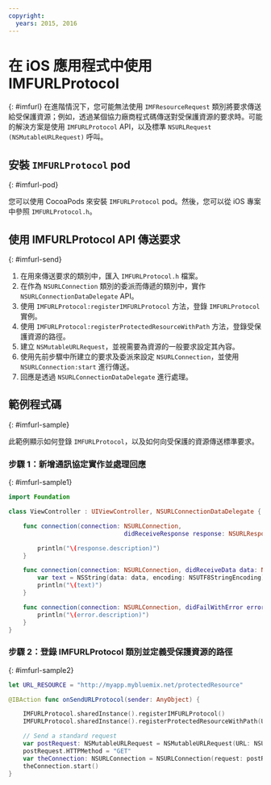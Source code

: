 ```yaml
---
copyright:
  years: 2015, 2016
---
```

# 在 iOS 應用程式中使用 IMFURLProtocol
{: #imfurl}
在進階情況下，您可能無法使用 `IMFResourceRequest` 類別將要求傳送給受保護資源；例如，透過某個協力廠商程式碼傳送對受保護資源的要求時。可能的解決方案是使用 `IMFURLProtocol` API，以及標準 `NSURLRequest (NSMutableURLRequest)` 呼叫。

## 安裝 `IMFURLProtocol` pod
{: #imfurl-pod}

您可以使用 CocoaPods 來安裝 `IMFURLProtocol` pod。然後，您可以從 iOS 專案中參照 `IMFURLProtocol.h`。

## 使用 IMFURLProtocol API 傳送要求
{: #imfurl-send}

1. 在用來傳送要求的類別中，匯入 `IMFURLProtocol.h` 檔案。
2. 在作為 `NSURLConnection` 類別的委派而傳遞的類別中，實作 `NSURLConnectionDataDelegate` API。
3. 使用 `IMFURLProtocol:registerIMFURLProtocol` 方法，登錄 `IMFURLProtocol` 實例。
4. 使用 `IMFURLProtocol:registerProtectedResourceWithPath` 方法，登錄受保護資源的路徑。
5. 建立 `NSMutableURLRequest`，並視需要為資源的一般要求設定其內容。
6. 使用先前步驟中所建立的要求及委派來設定 `NSURLConnection`，並使用 `NSURLConnection:start` 進行傳送。
7. 回應是透過 `NSURLConnectionDataDelegate` 進行處理。

## 範例程式碼
{: #imfurl-sample}

此範例顯示如何登錄 `IMFURLProtocol`，以及如何向受保護的資源傳送標準要求。

### 步驟 1：新增通訊協定實作並處理回應
{: #imfurl-sample1}
```Swift
import Foundation

class ViewController : UIViewController, NSURLConnectionDataDelegate {

	func connection(connection: NSURLConnection,
								didReceiveResponse response: NSURLResponse) {

		println("\(response.description)")
	}

	func connection(connection: NSURLConnection, didReceiveData data: NSData) {
		var text = NSString(data: data, encoding: NSUTF8StringEncoding)
		println("\(text)")
	}

	func connection(connection: NSURLConnection, didFailWithError error: NSError) {
		println("\(error.description)")
	}
}
```

### 步驟 2：登錄 IMFURLProtocol 類別並定義受保護資源的路徑
{: #imfurl-sample2}

```Swift
let URL_RESOURCE = "http://myapp.mybluemix.net/protectedResource"

@IBAction func onSendURLProtocol(sender: AnyObject) {

	IMFURLProtocol.sharedInstance().registerIMFURLProtocol()
	IMFURLProtocol.sharedInstance().registerProtectedResourceWithPath(URL_RESOURCE)

	// Send a standard request
	var postRequest: NSMutableURLRequest = NSMutableURLRequest(URL: NSURL(string: URL_RESOURCE)!)
	postRequest.HTTPMethod = "GET"
	var theConnection: NSURLConnection = NSURLConnection(request: postRequest, delegate: self)!
	theConnection.start()
}
```

